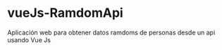 # vueJs-RamdomApi
Aplicación web para obtener datos ramdoms de personas desde un api<br>
usando Vue Js
